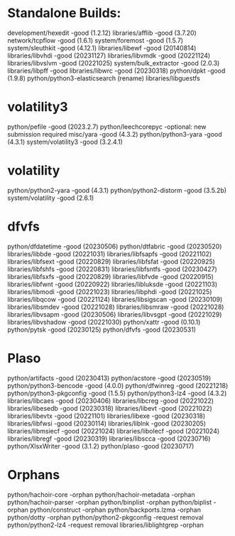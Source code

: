 # Standalone Builds:
development/hexedit              -good (1.2.12)
libraries/afflib                 -good (3.7.20)
network/tcpflow                  -good (1.6.1)
system/foremost                  -good (1.5.7) 
system/sleuthkit                 -good (4.12.1)
libraries/libewf                 -good (20140814)
libraries/libvhdi                -good (20231127)
libraries/libvmdk                -good (20221124)
libraries/libvslvm               -good (20221025)
system/bulk_extractor            -good (2.0.3)
libraries/libpff                 -good
libraries/libwrc                 -good (20230318)
python/dpkt                      -good (1.9.8)
python/python3-elasticsearch     (rename)
libraries/libguestfs

# volatility3
python/pefile                    -good (2023.2.7)
python/leechcorepyc              -optional: new submission required
misc/yara                        -good (4.3.2)
python/python3-yara              -good (4.3.1)
system/volatility3               -good (3.2.4.1)

# volatility
python/python2-yara              -good (4.3.1)
python/python2-distorm           -good (3.5.2b)
system/volatility                -good (2.6.1)

# dfvfs
python/dfdatetime                -good (20230506)
python/dtfabric                  -good (20230520)
libraries/libbde                 -good (20221031)
libraries/libfsapfs              -good (20221102)
libraries/libfsext               -good (20220829)
libraries/libfsfat               -good (20220925)
libraries/libfshfs               -good (20220831)
libraries/libfsntfs              -good (20230427)
libraries/libfsxfs               -good (20220829)
libraries/libfvde                -good (20220915)
libraries/libfwnt                -good (20220922)
libraries/libluksde              -good (20221103)
libraries/libmodi                -good (20221023)
libraries/libphdi                -good (20221025)
libraries/libqcow                -good (20221124)
libraries/libsigscan             -good (20230109)
libraries/libsmdev               -good (20221028)
libraries/libsmraw               -good (20221028)
libraries/libvsapm               -good (20230506)
libraries/libvsgpt               -good (20221029)
libraries/libvshadow             -good (20221030)
python/xattr                     -good (0.10.1)
python/pytsk                     -good (20230125)
python/dfvfs                     -good (20230531)

# Plaso
python/artifacts                 -good (20230413)
python/acstore                   -good (20230519)
python/python3-bencode           -good (4.0.0)
python/dfwinreg                  -good (20221218)
python/python3-pkgconfig         -good (1.5.5)
python/python3-lz4               -good (4.3.2)
libraries/libcaes                -good (20230406)
libraries/libcreg                -good (20221022)
libraries/libesedb               -good (20230318)
libraries/libevt                 -good (20221022)
libraries/libevtx                -good (20221101)
libraries/libexe                 -good (20230318)
libraries/libfwsi                -good (20230114)
libraries/liblnk                 -good (20230205)
libraries/libmsiecf              -good (20221024)
libraries/libolecf               -good (20221024)
libraries/libregf                -good (20230319)
libraries/libscca                -good (20230716)
python/XlsxWriter                -good (3.1.2)
python/plaso                     -good (20230717)

# Orphans

python/hachoir-core              -orphan
python/hachoir-metadata          -orphan
python/hachoir-parser            -orphan
python/binplist                  -orphan
python/biplist                   -orphan
python/construct                 -orphan
python/backports.lzma            -orphan
python/dotty                     -orphan
python/python2-pkgconfig         -request removal
python/python2-lz4               -request removal
libraries/liblightgrep           -orphan
